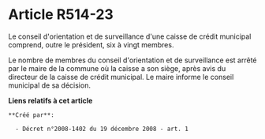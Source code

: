 # Article R514-23

Le conseil d'orientation et de surveillance d'une caisse de crédit municipal comprend, outre le président, six à vingt
membres. 

Le nombre de membres du conseil d'orientation et de surveillance est arrêté par le maire de la commune où la caisse a son
siège, après avis du directeur de la caisse de crédit municipal. Le maire informe le conseil municipal de sa décision.

**Liens relatifs à cet article**

	**Créé par**:

	  - Décret n°2008-1402 du 19 décembre 2008 - art. 1
